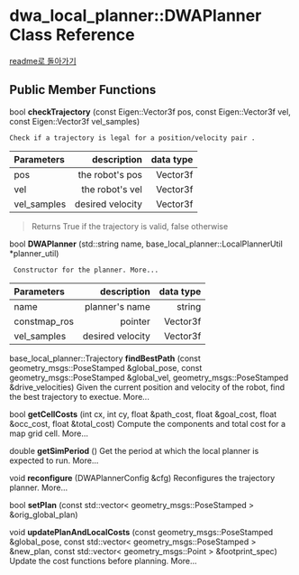 # dwa_local_planner::DWAPlanner Class Reference

[readme로 돌아가기](readme.md)

## Public Member Functions
bool __checkTrajectory__ (const Eigen::Vector3f pos, const Eigen::Vector3f vel, const Eigen::Vector3f vel_samples)


    Check if a trajectory is legal for a position/velocity pair . 
|   Parameters	 |   description	| data type|
|:---------------|---------------:  |---------:|
| pos            |the robot's pos   |Vector3f  |
|vel             |the robot's vel   |Vector3f  |
|vel_samples   	 |desired velocity  |Vector3f  |
>Returns True if the trajectory is valid, false otherwise
 
bool __DWAPlanner__ (std::string name, base_local_planner::LocalPlannerUtil *planner_util)
 	
     Constructor for the planner. More...
|   Parameters	    |   description	    | data type     |
|:---------------   |---------------:   |---------:     |
|name               |planner's name     |string         |
|constmap_ros       |pointer            |Vector3f       |
|vel_samples   	    |desired velocity   |Vector3f       |


base_local_planner::Trajectory 	__findBestPath__ (const geometry_msgs::PoseStamped &global_pose, const geometry_msgs::PoseStamped &global_vel, geometry_msgs::PoseStamped &drive_velocities)
 	Given the current position and velocity of the robot, find the best trajectory to exectue. More...
 
bool 	__getCellCosts__ (int cx, int cy, float &path_cost, float &goal_cost, float &occ_cost, float &total_cost)
 	Compute the components and total cost for a map grid cell. More...
 
double 	__getSimPeriod__ ()
 	Get the period at which the local planner is expected to run. More...
 
void 	__reconfigure__ (DWAPlannerConfig &cfg)
 	Reconfigures the trajectory planner. More...
 
bool 	__setPlan__ (const std::vector< geometry_msgs::PoseStamped > &orig_global_plan)
 
void 	__updatePlanAndLocalCosts__ (const geometry_msgs::PoseStamped &global_pose, const std::vector< geometry_msgs::PoseStamped > &new_plan, const std::vector< geometry_msgs::Point > &footprint_spec)
 	Update the cost functions before planning. More...